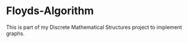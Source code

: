# Floyds-Algorithm
 This is part of my Discrete Mathematical Structures project to implement graphs.
